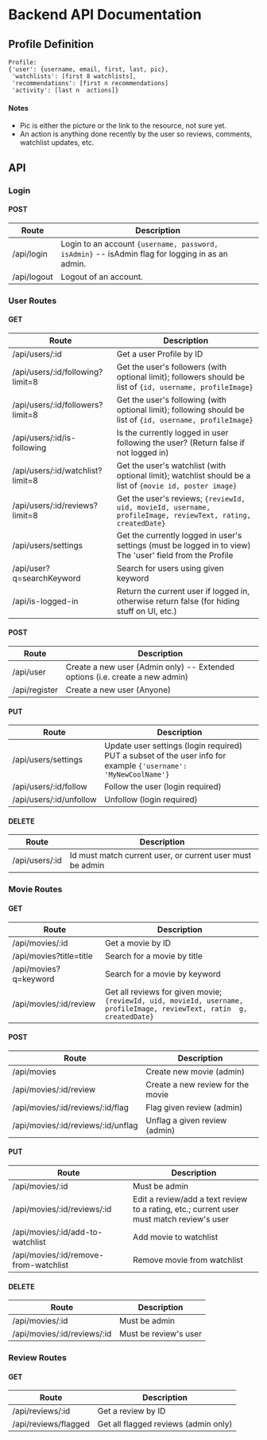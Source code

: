 # Backend API Documentation

## Profile Definition
```
Profile:
{'user': {username, email, first, last, pic},
 'watchlists': [first 8 watchlists],
 'recommendations': [first n recommendations]
 'activity': [last n  actions]}
```

#### Notes
 - Pic is either the picture or the link to the resource, not sure yet.
 - An action is anything done recently by the user so reviews, comments, watchlist updates, etc.

## API

### Login

#### POST

| Route       | Description                                                                                   |
|-------------| ----------------------------------------------------------------------------------------------|
| /api/login  | Login to an account `{username, password, isAdmin}` -- isAdmin flag for logging in as an admin. |
| /api/logout | Logout of an account.                                                                         |

### User Routes

#### GET
| Route                            | Description                                                                                               |
|----------------------------------|-----------------------------------------------------------------------------------------------------------|
| /api/users/:id                   | Get a user Profile by ID |
| /api/users/:id/following?limit=8 | Get the user's followers (with optional limit); followers should be list of `{id, username, profileImage}`|
| /api/users/:id/followers?limit=8 | Get the user's following (with optional limit); following should be list of `{id, username, profileImage}`|
| /api/users/:id/is-following      | Is the currently logged in user following the user? (Return false if not logged in)|
| /api/users/:id/watchlist?limit=8 | Get the user's watchlist (with optional limit); watchlist should be a list of `{movie id, poster image}`|
| /api/users/:id/reviews?limit=8   | Get the user's reviews; `{reviewId, uid, movieId, username, profileImage, reviewText, rating, createdDate}`|
| /api/users/settings              | Get the currently logged in user's settings (must be logged in to view) The 'user' field from the Profile|
| /api/user?q=searchKeyword        | Search for users using given keyword|
| /api/is-logged-in                | Return the current user if logged in, otherwise return false (for hiding stuff on UI, etc.)|

#### POST
| Route                            | Description                                                                      |
|----------------------------------|----------------------------------------------------------------------------------|
| /api/user                        |      Create a new user (Admin only) -- Extended options (i.e. create a new admin)|
| /api/register                    |      Create a new user (Anyone)|

#### PUT
| Route                   | Description                                                                                                   |
|-------------------------|---------------------------------------------------------------------------------------------------------------|
| /api/users/settings     | Update user settings (login required) PUT a subset of the user info for example `{'username': 'MyNewCoolName'}` |
| /api/users/:id/follow   | Follow the user (login required)                                                                              |
| /api/users/:id/unfollow | Unfollow (login required)                                                                                     |

#### DELETE
| Route          | Description                                               |
|----------------|-----------------------------------------------------------|
| /api/users/:id | Id must match current user, or current user must be admin |

### Movie Routes
#### GET
| Route                    | Description                                                                                                     |
|------------------------- | --------------------------------------------------------------------------------------------------------------- |
| /api/movies/:id          | Get a movie by ID                                                                                                    |
| /api/movies?title=title  | Search for a movie by title                                                                                          |
| /api/movies?q=keyword    | Search for a movie by keyword                                                                                        |
| /api/movies/:id/review   | Get all reviews for given movie; `{reviewId, uid, movieId, username, profileImage, reviewText, ratin  g, createdDate}` |

#### POST
| Route                              | Description                       |
| -------                            | --------------                    |
| /api/movies                        | Create new movie (admin)          |
| /api/movies/:id/review             | Create a new review for the movie |
| /api/movies/:id/reviews/:id/flag   | Flag given review (admin)         |
| /api/movies/:id/reviews/:id/unflag | Unflag a given review (admin)     |

#### PUT
| Route                                 | Description                                                                              |
|---------------------------------------|------------------------------------------------------------------------------------------|
| /api/movies/:id                       | Must be admin                                                                            |
| /api/movies/:id/reviews/:id           | Edit a review/add a text review to a rating, etc.; current user must match review's user |
| /api/movies/:id/add-to-watchlist      | Add movie to watchlist                                                                   |
| /api/movies/:id/remove-from-watchlist | Remove movie from watchlist                                                              |

#### DELETE
| Route                       | Description           |
|-----------------------------|-----------------------|
| /api/movies/:id             | Must be admin         |
| /api/movies/:id/reviews/:id | Must be review's user |

### Review Routes
#### GET
| Route                | Description                          |
|----------------------|--------------------------------------|
| /api/reviews/:id     | Get a review by ID                   |
| /api/reviews/flagged | Get all flagged reviews (admin only) |
